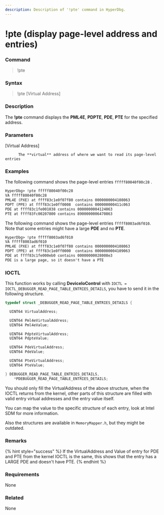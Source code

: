 ```yaml
---
description: Description of '!pte' command in HyperDbg.
---
```


# !pte \(display page-level address and entries\)

### Command

> !pte

### Syntax

> !pte \[Virtual Address\]

### Description

The **!pte** command displays the **PML4E**, **PDPTE**, **PDE**, **PTE** for the specified address.  


### Parameters

\[Virtual Address\]

          The **virtual** address of where we want to read its page-level entries

### Examples

The following command shows the page-level entries `fffff80040f00c28` .

```diff
HyperDbg> !pte fffff80040f00c28
VA fffff80040f00c28
PML4E (PXE) at ffff83c1e0f07f80 contains 0000000004108063
PDPT (PPE) at ffff83c1e0ff0008  contains 000000000411c063
PDE at ffff83c1fe001038 contains 0000000004124063
PTE at ffff83fc00207800 contains 8900000006470863
```

The following command shows the page-level entries `fffff8003ad6f010`. Note that some entries might have a large **PDE** and no **PTE**.

```diff
HyperDbg> !pte fffff8003ad6f010
VA fffff8003ad6f010
PML4E (PXE) at ffff83c1e0f07f80 contains 0000000004108063
PDPT (PPE) at ffff83c1e0ff0000  contains 0000000004109063
PDE at ffff83c1fe000eb0 contains 00000000028008e3
PDE is a large page, so it doesn't have a PTE
```

### IOCTL

This function works by calling **DeviceIoControl** with `IOCTL = IOCTL_DEBUGGER_READ_PAGE_TABLE_ENTRIES_DETAILS`, you have to send it in the following structure.

```c
typedef struct _DEBUGGER_READ_PAGE_TABLE_ENTRIES_DETAILS {

  UINT64 VirtualAddress;

  UINT64 Pml4eVirtualAddress;
  UINT64 Pml4eValue;

  UINT64 PdpteVirtualAddress;
  UINT64 PdpteValue;

  UINT64 PdeVirtualAddress;
  UINT64 PdeValue;

  UINT64 PteVirtualAddress;
  UINT64 PteValue;

} DEBUGGER_READ_PAGE_TABLE_ENTRIES_DETAILS,
    *PDEBUGGER_READ_PAGE_TABLE_ENTRIES_DETAILS;
```

You should only fill the VirtualAddress of the above structure, when the IOCTL returns from the kernel, other parts of this structure are filled with valid entry virtual addresses and the entry value itself.

You can map the value to the specific structure of each entry, look at Intel SDM for more information.

Also the structures are available in `MemoryMapper.h`, but they might be outdated.

### **Remarks**

{% hint style="success" %}
If the VirtualAddress and Value of entry for PDE and PTE from the kernel IOCTL is the same, this shows that the entry has a LARGE PDE and doesn't have PTE.
{% endhint %}

### Requirements

None

### Related

None

